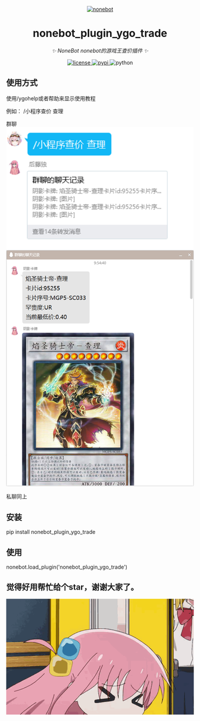 <!--
 * @Author         : kaguya
 * @Date           : 2022-010-11 00:00:00
 * @LastEditors    : kaguya
 * @LastEditTime   : 2022-10-11 00:00:00
 * @Description    : None
 * @GitHub         : https://github.com/Kaguyaya/nonebot_plugin_ygo_trade 
-->

<p align="center">
  <a href="https://v2.nonebot.dev/"><img src="https://v2.nonebot.dev/logo.png" width="200" height="200" alt="nonebot"></a>
</p>

<div align="center">

# nonebot_plugin_ygo_trade 


_✨ NoneBot nonebot的游戏王查价插件 ✨_

</div>

<p align="center">
  <a href="https://github.com/Kaguyaya/nonebot_plugin_ygo_trade/blob/main/LICENSE">
    <img src="https://img.shields.io/badge/License-GPL-brightgreen" alt="license">
  </a>
  <a href="https://pypi.python.org/pypi/nonebot_plugin_ygo_trade ">
    <img src="https://img.shields.io/badge/pypi-v1.0.0-blue" alt="pypi">
  </a>
  <img src="https://img.shields.io/badge/python-3.7+-blue.svg" alt="python">
</p>

## 使用方式
使用/ygohelp或者帮助来显示使用教程

例如：
/小程序查价 查理

群聊
<img width="615" alt="image" src="https://raw.githubusercontent.com/Kaguyaya/pitures/master/Blogs20221011101447.png">
<img width="615" alt="image" src="https://raw.githubusercontent.com/Kaguyaya/pitures/master/Blogs20221011100344.png">

私聊同上


## 安装
pip install nonebot_plugin_ygo_trade

## 使用
nonebot.load_plugin('nonebot_plugin_ygo_trade')

## 觉得好用帮忙给个star，谢谢大家了。
<img width="615" alt="image" src="https://raw.githubusercontent.com/Kaguyaya/pitures/master/Blogs7bf40ad162d9f2d320957a2fecec8a136227cc6e.gif">
